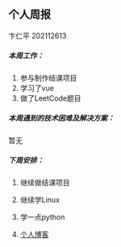 ## 个人周报

卞仁平 202112613

##### 本周工作：

1. 参与制作结课项目
2. 学习了vue
4. 做了LeetCode题目

##### 本周遇到的技术困难及解决方案：

暂无

##### 下周安排：

1. 继续做结课项目

2. 继续学Linux

3. 学一点python

5.  [个人博客](http://l-h-x.gitee.io/)

   



